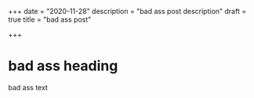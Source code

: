 +++
date = "2020-11-28"
description = "bad ass post description"
draft = true
title = "bad ass post"

+++
# bad ass heading

bad ass text